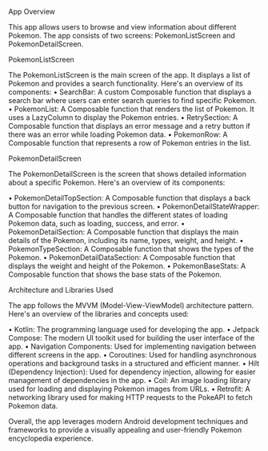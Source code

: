 App Overview

This app allows users to browse and view information about different Pokemon. The app consists of two screens: PokemonListScreen and PokemonDetailScreen.

PokemonListScreen

The PokemonListScreen is the main screen of the app. It displays a list of Pokemon and provides a search functionality. Here's an overview of its components:
•	SearchBar: A custom Composable function that displays a search bar where users can enter search queries to find specific Pokemon.
•	PokemonList: A Composable function that renders the list of Pokemon. It uses a LazyColumn to display the Pokemon entries.
•	RetrySection: A Composable function that displays an error message and a retry button if there was an error while loading Pokemon data.
•	PokemonRow: A Composable function that represents a row of Pokemon entries in the list.

PokemonDetailScreen

The PokemonDetailScreen is the screen that shows detailed information about a specific Pokemon. Here's an overview of its components:

•	PokemonDetailTopSection: A Composable function that displays a back button for navigation to the previous screen.
•	PokemonDetailStateWrapper: A Composable function that handles the different states of loading Pokemon data, such as loading, success, and error.
•	PokemonDetailSection: A Composable function that displays the main details of the Pokemon, including its name, types, weight, and height.
•	PokemonTypeSection: A Composable function that shows the types of the Pokemon.
•	PokemonDetailDataSection: A Composable function that displays the weight and height of the Pokemon.
•	PokemonBaseStats: A Composable function that shows the base stats of the Pokemon.

Architecture and Libraries Used

The app follows the MVVM (Model-View-ViewModel) architecture pattern. Here's an overview of the libraries and concepts used:

•	Kotlin: The programming language used for developing the app.
•	Jetpack Compose: The modern UI toolkit used for building the user interface of the app.
•	Navigation Components: Used for implementing navigation between different screens in the app.
•	Coroutines: Used for handling asynchronous operations and background tasks in a structured and efficient manner.
•	Hilt (Dependency Injection): Used for dependency injection, allowing for easier management of dependencies in the app.
•	Coil: An image loading library used for loading and displaying Pokemon images from URLs.
•	Retrofit: A networking library used for making HTTP requests to the PokeAPI to fetch Pokemon data.

Overall, the app leverages modern Android development techniques and frameworks to provide a visually appealing and user-friendly Pokemon encyclopedia experience.

